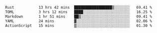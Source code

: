 <!--START_SECTION:waka-->

```txt
Rust           13 hrs 42 mins  █████████████████▒░░░░░░░   69.41 %
TOML           3 hrs 12 mins   ████░░░░░░░░░░░░░░░░░░░░░   16.25 %
Markdown       1 hr 51 mins    ██▒░░░░░░░░░░░░░░░░░░░░░░   09.41 %
YAML           24 mins         ▓░░░░░░░░░░░░░░░░░░░░░░░░   02.06 %
ActionScript   15 mins         ▒░░░░░░░░░░░░░░░░░░░░░░░░   01.30 %
```

<!--END_SECTION:waka-->